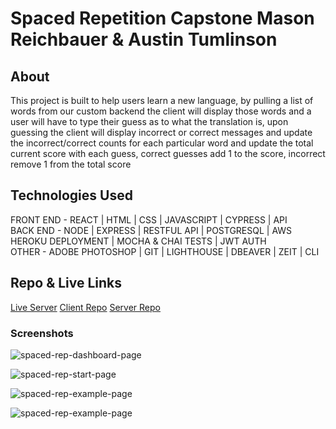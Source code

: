 # Spaced Repetition Capstone Mason Reichbauer & Austin Tumlinson

## About

This project is built to help users learn a new language, by pulling a list of words from our custom backend the client
will display those words and a user will have to type their guess as to what the translation is, upon guessing
the client will display incorrect or correct messages and update the incorrect/correct counts for each particular word 
and update the total current score with each guess, correct guesses add 1 to the score, incorrect remove 1 from the total score

## Technologies Used
FRONT END - REACT | HTML | CSS | JAVASCRIPT | CYPRESS | API
<br/>
BACK END - NODE | EXPRESS | RESTFUL API | POSTGRESQL | AWS HEROKU DEPLOYMENT | MOCHA & CHAI TESTS | JWT AUTH
<br/>
OTHER - ADOBE PHOTOSHOP | GIT | LIGHTHOUSE | DBEAVER | ZEIT | CLI

## Repo & Live Links
[Live Server](https://mason-austin-learning.now.sh/)
[Client Repo](https://github.com/thinkful-ei-iguana/mason-austin-spaced-client)
[Server Repo](https://github.com/thinkful-ei-iguana/mason-austin-spaced-server)

### Screenshots
![spaced-rep-dashboard-page](https://github.com/thinkful-ei-iguana/mason-austin-spaced-client/blob/master/public/screenshots/Screen%20Shot%202020-02-05%20at%202.29.18%20PM.png)

![spaced-rep-start-page](https://github.com/thinkful-ei-iguana/mason-austin-spaced-client/blob/master/public/screenshots/Screen%20Shot%202020-02-05%20at%202.29.59%20PM.png)

![spaced-rep-example-page](https://github.com/thinkful-ei-iguana/mason-austin-spaced-client/blob/master/public/screenshots/Screen%20Shot%202020-02-05%20at%202.30.17%20PM.png)

![spaced-rep-example-page](https://github.com/thinkful-ei-iguana/mason-austin-spaced-client/blob/master/public/screenshots/Screen%20Shot%202020-02-05%20at%202.30.30%20PM.png)
